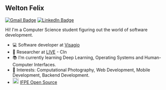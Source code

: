 ## Welton Felix
[![Gmail Badge](https://img.shields.io/badge/-Gmail-c14438?style=flat-square&logo=Gmail&logoColor=white&link=mailto:wplf@cin.ufpe.br)](mailto:wplf@cin.ufpe.br)
[![LinkedIn Badge](https://img.shields.io/badge/-LinkedIn-2867B2?style=flat-square&labelColor=2867B2&logo=linkedin&logoColor=white&link=https://www.linkedin.com/in/weltonfelix/)](https://www.linkedin.com/in/weltonfelix/)

Hi! I'm a Computer Science student figuring out the world of software development.

- :computer: Software developer at [Visagio](https://visagio.com/)
- :car: Researcher at [LIVE](http://live.cin.ufpe.br/) - CIn
- :books: I’m currently learning Deep Learning, Operating Systems and Human-Computer Interfaces.
- :pushpin: Interests: Computational Photography, Web Development, Mobile Development, Backend Development.
- <img src="https://github.com/ifpeopensource.png" width="20px"/> [IFPE Open Source](https://ifpeopensource.com.br)
